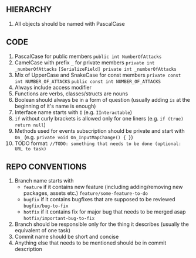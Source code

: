 ## HIERARCHY
1. All objects should be named with PascalCase

## CODE
1. PascalCase for public members `public int NumberOfAttacks`
2. CamelCase with prefix `_` for private members `private int _numberOfAttacks` `[SerializeField] private int _numberOfAttacks`
3. Mix of UpperCase and SnakeCase for const members `private const int NUMBER_OF_ATTACKS` `public const int NUMBER_OF_ATTACKS`
4. Always include access modifier
5. Functions are verbs, classes/structs are nouns
6. Boolean should always be in a form of question (usually adding `is` at the beginning of it's name is enough)
7. Interface name starts with `I` (e.g. `IInteractable`)
8. `if` without curly brackets is allowed only for one liners (e.g. `if (true) return null`)
9. Methods used for events subscription should be private and start with `On_` (e.g. `private void On_InputMapChange() { }`)
10. TODO format: `//TODO: something that needs to be done (optional: URL to task)`

## REPO CONVENTIONS
1. Branch name starts with
    * `feature` if it contains new feature (including adding/removing new packages, assets etc.) `feature/some-feature-to-do`
    * `bugfix` if it contains bugfixes that are supposed to be reviewed `bugfix/bug-to-fix`
    * `hotfix` if it contains fix for major bug that needs to be merged asap `hotfix/important-bug-to-fix`
2. Branch should be responsible only for the thing it describes (usually the equivalent of one task)
3. Commit name should be short and concise
4. Anything else that needs to be mentioned should be in commit description
